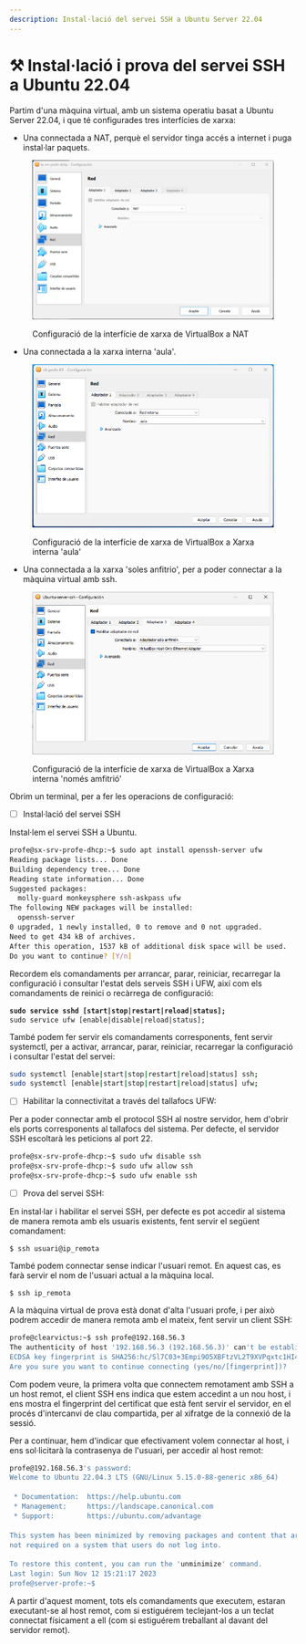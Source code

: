 ```yaml
---
description: Instal·lació del servei SSH a Ubuntu Server 22.04
---
```


# ⚒ Instal·lació i prova del servei SSH a Ubuntu 22.04

Partim d'una màquina virtual, amb un sistema operatiu basat a Ubuntu Server 22.04, i que té configurades tres interfícies de xarxa:

* Una connectada a NAT, perquè el servidor tinga accés a internet i puga instal·lar paquets.

<figure><img src=".gitbook/assets/image (5).png" alt=""><figcaption><p>Configuració de la interfície de xarxa de VirtualBox a NAT</p></figcaption></figure>

* Una connectada a la xarxa interna 'aula'.

<figure><img src=".gitbook/assets/image (3).png" alt=""><figcaption><p>Configuració de la interfície de xarxa de VirtualBox a Xarxa interna 'aula'</p></figcaption></figure>

* Una connectada a la xarxa 'soles anfitrio', per a poder connectar a la màquina virtual amb ssh.

<figure><img src=".gitbook/assets/image (1).png" alt=""><figcaption><p>Configuració de la interfície de xarxa de VirtualBox a Xarxa interna 'només amfitrió'</p></figcaption></figure>

Obrim un terminal, per a fer les operacions de configuració:

* [ ] Instal·lació del servei SSH&#x20;

Instal·lem el servei SSH a Ubuntu.

```bash
profe@sx-srv-profe-dhcp:~$ sudo apt install openssh-server ufw
Reading package lists... Done
Building dependency tree... Done
Reading state information... Done
Suggested packages:
  molly-guard monkeysphere ssh-askpass ufw
The following NEW packages will be installed:
  openssh-server
0 upgraded, 1 newly installed, 0 to remove and 0 not upgraded.
Need to get 434 kB of archives.
After this operation, 1537 kB of additional disk space will be used.
Do you want to continue? [Y/n]
```

Recordem els comandaments per arrancar, parar, reiniciar, recarregar la configuració i consultar l'estat dels serveis SSH i UFW, així com els comandaments de reinici o recàrrega de configuració:

<pre class="language-bash"><code class="lang-bash"><strong>sudo service sshd [start|stop|restart|reload|status];
</strong>sudo service ufw [enable|disable|reload|status];
</code></pre>

També podem fer servir els comandaments corresponents, fent servir systemctl, per a activar, arrancar, parar, reiniciar, recarregar la configuració i consultar l'estat del servei:

```bash
sudo systemctl [enable|start|stop|restart|reload|status] ssh;
sudo systemctl [enable|start|stop|restart|reload|status] ufw;
```

* [ ] Habilitar la connectivitat a través del tallafocs UFW:

Per a poder connectar amb el protocol SSH al nostre servidor, hem d'obrir els ports corresponents al tallafocs del sistema. Per defecte, el servidor SSH escoltarà les peticions al port 22.

```bash
profe@sx-srv-profe-dhcp:~$ sudo ufw disable ssh
profe@sx-srv-profe-dhcp:~$ sudo ufw allow ssh
profe@sx-srv-profe-dhcp:~$ sudo ufw enable ssh
```

* [ ] Prova del servei SSH:

En instal·lar i habilitar el servei SSH, per defecte es pot accedir al sistema de manera remota amb els usuaris existents, fent servir el següent comandament:&#x20;

```
$ ssh usuari@ip_remota
```

També podem connectar sense indicar l'usuari remot. En aquest cas, es farà servir el nom de l'usuari actual a la màquina local.

```
$ ssh ip_remota
```

A la màquina virtual de prova està donat d'alta l'usuari profe, i per això podrem accedir de manera remota amb el mateix, fent servir un client SSH:

```bash
profe@clearvictus:~$ ssh profe@192.168.56.3
The authenticity of host '192.168.56.3 (192.168.56.3)' can't be established.
ECDSA key fingerprint is SHA256:hc/Sl7C03+3Empi9O5XBFtzVL2T9XVPqxtc1HI4QfkA.
Are you sure you want to continue connecting (yes/no/[fingerprint])?
```

Com podem veure, la primera volta que connectem remotament amb SSH a un host remot, el client SSH ens indica que estem accedint a un nou host, i ens mostra el fingerprint del certificat que està fent servir el servidor, en el procés d'intercanvi de clau compartida, per al xifratge de la connexió de la sessió.

Per a continuar, hem d'indicar que efectivament volem connectar al host, i ens sol·licitarà la contrasenya de l'usuari, per accedir al host remot:

```bash
profe@192.168.56.3's password:
Welcome to Ubuntu 22.04.3 LTS (GNU/Linux 5.15.0-88-generic x86_64)

 * Documentation:  https://help.ubuntu.com
 * Management:     https://landscape.canonical.com
 * Support:        https://ubuntu.com/advantage

This system has been minimized by removing packages and content that are
not required on a system that users do not log into.

To restore this content, you can run the 'unminimize' command.
Last login: Sun Nov 12 15:21:17 2023
profe@server-profe:~$
```

A partir d'aquest moment, tots els comandaments que executem, estaran executant-se al host remot, com si estiguérem teclejant-los a un teclat connectat físicament a ell (com si estiguérem treballant al davant del servidor remot).
